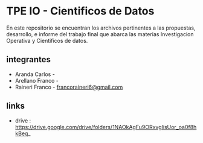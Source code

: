 # TPE IO - Cientificos de Datos

En este repositorio se encuentran los archivos pertinentes a las propuestas, desarrollo, e informe del trabajo final que abarca las materias Investigacion Operativa y Cientificos de datos.

## integrantes
 - Aranda Carlos   -
 - Arellano Franco -
 - Raineri Franco  - francoraineri6@gmail.com

## links
 - drive : https://drive.google.com/drive/folders/1NAOkAgFu9ORxvgIisUor_oa0f8hkBeq_ 
